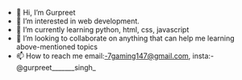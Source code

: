 - 👋 Hi, I’m Gurpreet
- 👀 I’m interested in web development.
- 🌱 I’m currently learning python, html, css, javascript
- 💞️ I’m looking to collaborate on anything that can help me learning above-mentioned topics
- 📫 How to reach me email:-7gaming147@gmail.com, insta:-@gurpreet_______singh_


<!---
gurprpreet7singh/gurprpreet7singh is a ✨ special ✨ repository because its `README.md` (this file) appears on your GitHub profile.
You can click the Preview link to take a look at your changes.
--->
